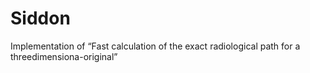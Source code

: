 # Siddon
Implementation of “Fast calculation of the exact radiological path  for a threedimensiona-original”
